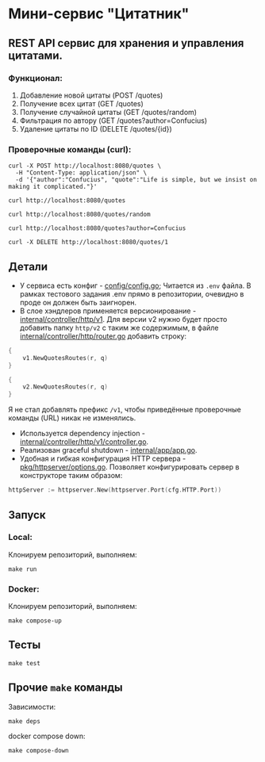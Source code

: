 # Мини-сервис "Цитатник"

## REST API сервис для хранения и управления цитатами.

### Функционал:
1. Добавление новой цитаты (POST /quotes)
2. Получение всех цитат (GET /quotes)
3. Получение случайной цитаты (GET /quotes/random)
4. Фильтрация по автору (GET /quotes?author=Confucius)
5. Удаление цитаты по ID (DELETE /quotes/{id})

### Проверочные команды (curl):
```
curl -X POST http://localhost:8080/quotes \
  -H "Content-Type: application/json" \
  -d '{"author":"Confucius", "quote":"Life is simple, but we insist on making it complicated."}'
```

```
curl http://localhost:8080/quotes
```

```
curl http://localhost:8080/quotes/random
```

```
curl http://localhost:8080/quotes?author=Confucius
```

```
curl -X DELETE http://localhost:8080/quotes/1
```

## Детали 

- У сервиса есть конфиг - [config/config.go](https://github.com/andreyxaxa/Quotation-Book-service/blob/main/config/config.go); Читается из `.env` файла. В рамках тестового задания .env прямо в репозитории, очевидно в проде он должен быть заигнорен.
- В слое хэндлеров применяется версионирование - [internal/controller/http/v1](https://github.com/andreyxaxa/Quotation-Book-service/tree/main/internal/controller/http/v1).
  Для версии v2 нужно будет просто добавить папку `http/v2` с таким же содержимым, в файле [internal/controller/http/router.go](https://github.com/andreyxaxa/Quotation-Book-service/blob/main/internal/controller/http/router.go) добавить строку:
```go
{
    v1.NewQuotesRoutes(r, q)
}

{
    v2.NewQuotesRoutes(r, q)
}
```
Я не стал добавлять префикс `/v1`, чтобы приведённые проверочные команды (URL) никак не изменялись.
- Используется dependency injection - [internal/controller/http/v1/controller.go](https://github.com/andreyxaxa/Quotation-Book-service/blob/main/internal/controller/http/v1/controller.go).
- Реализован graceful shutdown - [internal/app/app.go](https://github.com/andreyxaxa/Quotation-Book-service/blob/main/internal/app/app.go).
- Удобная и гибкая конфигурация HTTP сервера - [pkg/httpserver/options.go](https://github.com/andreyxaxa/Quotation-Book-service/blob/main/pkg/httpserver/options.go).
  Позволяет конфигурировать сервер в конструкторе таким образом:
```go
httpServer := httpserver.New(httpserver.Port(cfg.HTTP.Port))
```

## Запуск

### Local:
Клонируем репозиторий, выполняем:
```
make run
```

### Docker:
Клонируем репозиторий, выполняем:
```
make compose-up
```

## Тесты

```
make test
```

## Прочие `make` команды
Зависимости:
```
make deps
```
docker compose down:
```
make compose-down
```
